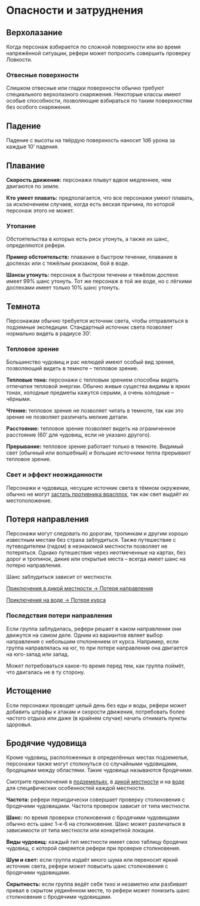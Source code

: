 # Опасности и затруднения

## Верхолазание

Когда персонаж взбирается по сложной поверхности или во время напряжённой ситуации, рефери может попросить совершить проверку Ловкости.

### Отвесные поверхности

Слишком отвесные или гладки поверхности обычно требуют специального верхолазного снаряжения. Некоторые классы имеют особые способности, позволяющие взбираться по таким поверхностям без особого снаряжения.

## Падение

Падение с высоты на твёрдую поверхность наносит 1d6 урона за каждые 10’ падения.

## Плавание

**Скорость движения:** персонажи плывут вдвое медленнее, чем двигаются по земле.

**Кто умеет плавать:** предполагается, что все персонажи умеют плавать, за исключением случаев, когда есть веская причина, по которой персонаж этого не может.

### Утопание

Обстоятельства в которых есть риск утонуть, а также их шанс, определяются рефери.

**Пример обстоятельств:** плавание в быстром течении, плавание в доспехах или с тяжёлым рюкзаком, бой в воде.

**Шансы утонуть:** персонаж в быстром течении и тяжёлом доспехе имеет 99% шанс утонуть. Тот же персонаж в той же воде, но с лёгкими доспехами имеет только 10% шанс утонуть.

## Темнота

Персонажам обычно требуется источник света, чтобы отправляться в подземные экспедиции. Стандартный источник света позволяет нормально видеть в радиусе 30’.

### Тепловое зрение

Большинство чудовищ и рас нелюдей имеют особый вид зрения, позволяющий видеть в темноте – тепловое зрение.

**Тепловые тона:** персонажи с тепловым зрением способны видеть отпечатки тепловой энергии. Обычно живые существа видимы в ярких тонах, холодные предметы кажутся серыми, а очень холодные – чёрными.

**Чтение:** тепловое зрение не позволяет читать в темноте, так как это зрение не позволяет различать мелкие детали.

**Расстояние:** тепловое зрение позволяет видеть на ограниченное расстояние (60’ для чудовищ, если не указано другого).

**Прерывание:** тепловое зрение работает только в темноте. Видимый свет (обычный или волшебный) и большие источники тепла прерывают тепловое зрение.

### Свет и эффект неожиданности

Персонажи и чудовища, несущие источник света в тёмном окружении, обычно не могут [застать противника врасплох](../encounters/encounters#эффект-неожиданности), так как свет выдаёт их местоположение.

## Потеря направления

Персонажи могут следовать по дорогам, тропинкам и другим хорошо известным местам без страха заблудиться. Также путешествие с путеводителем (гидом) в незнакомой местности позволяет не потеряться. Однако путешествия через неотмеченные на картах, без дорог и тропинок, дикие или открытые места – всегда имеет шанс на потерю направления.

Шанс заблудиться зависит от местности.

[Приключения в дикой местности -> Потеря направления](wilderness-adventuring#потеря-направления)

[Приключения на воде -> Потеря курса](waterborne-adventuring#потеря-курса)

### Последствия потери направления

Если группа заблудилась, рефери решает в каком направлении они движутся на самом деле. Одним из вариантов являет выбор направления с небольшим отклонением от курса. Например, если группа направлялась на юг, то при потере направления она двигается на юго-запад или запад.

Может потребоваться какое-то время перед тем, как группа поймёт, что двигалась не в ту сторону.

## Истощение

Если персонажи проводят целый день без еды и воды, рефери может добавить штрафы к атакам и скорости движения, потребовать более частого отдыха или даже (в крайнем случае) начать отнимать пункты здоровья.

## Бродячие чудовища

Кроме чудовищ, расположенных в определённых местах подземелья, персонажи также могут столкнуться со случайными чудовищами, бродящими между областями. Такие чудовища называются бродячими.

Смотрите приключения в [подземельях](dungeon-adventuring), в [дикой местности](wilderness-adventuring) и на [воде](waterborne-adventuring) для специфических особенностей каждой местности.

**Частота:** рефери периодически совершает проверку столкновения с бродячими чудовищами. Частота проверок зависит от типа местности.

**Шанс:** по время проверки столкновения с бродячими чудовищами обычно есть шанс 1-к-6 на столкновение. Шанс может различаться в зависимости от типа местности или конкретной локации.

**Виды чудовищ:** каждый тип местности имеет свою таблицу бродячих чудовищ, с которой сверяется рефери при проверке столкновения.

**Шум и свет:** если группа издаёт много шума или переносит яркий источник света, рефери может повысить шанс столкновения с бродячими чудовищами.

**Скрытность:** если группа ведёт себя тихо и незаметно или разбивает привал в скрытом уединённом месте, то рефери может понизить шанс столкновения с бродячими чудовищами.
